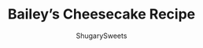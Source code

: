 ---
layout: ../../layouts/MarkdownPostLayout.astro
title: Bailey&#8217;s Cheesecake Recipe
author: ShugarySweets
pubDate: 2020-04-08
description: "The great taste of Cheesecake and Bailey&#x27;s Irish Cream all in one dessert! This Baileys Cheesecake recipe has an oreo cookie crust, creamy cheesecake with Irish Cream, chocolate ganache, and an espresso whipped cream!"
image_url: https://www.shugarysweets.com/wp-content/uploads/2022/02/baileys-cheesecake-facebook.jpg
tags: ["Desserts","American"]
calories: 943
protein: 11
carbohydrates: 80
fats: 65
fiber: 3
ingredients: ["15 Oreo Cookies","4 Tablespoons unsalted butter, melted","1 1/4 cup heavy whipping cream","1/4 cup Bailey's liquor","1 Tablespoon strong brewed coffee","11 ounce white chocolate chips (or chopped white chocolate bar)","2 packages (8 ounce each) cream cheese, room temperature","3/4 cup granulated sugar","1 Tablespoon cornstarch","1 cup sour cream, room temperature","2 teaspoons vanilla extract","3 large eggs, room temperature","1/2 cup heavy whipping cream","6 ounce dark chocolate chips (or chopped)","1/2 cup heavy whipping cream","2 Tablespoons powdered sugar","1 teaspoon espresso powder","1/4 cup dark chocolate espresso beans"]
serves: 8
time: "5 hours 30 minutes"
prepTime: "30 minutes"
instructions: ["Pulse cookies in a food processor until fine crumbs. Mix in melted butter.","Press crust into the bottom of a 9-inch springform pan. Freeze until filling is ready.","Preheat oven to 350 degrees F. Place a large broiler pan on the bottom shelf and fill with at least one inch of water.","In a double boiler, heat cream, Bailey's liquor, and coffee until hot (but not boiling). Add white chocolate chips or bits to the cream. Remove from heat and stir until smooth. Set aside to cool.","In a mixing bowl, combine cream cheese, sugar, cornstarch, sour cream, and vanilla extract.","Beat for 2 minutes, scraping down the sides of the bowl as needed. Slowly add the cooled chocolate mixture, and mix just until blended.","Add in eggs one at a time, beating just until a mousse-like texture.","Pour filling into prepared crust.","Place cheesecake on a baking sheet on the shelf JUST ABOVE the broiler pan (in the lower 1/3 of the oven). Do not put the pan directly into the water bath.","Bake for one hour (do NOT open the oven door. After one hour, turn off oven and do not disturb the cheesecake for 30 minutes.","After thirty minutes, remove cheesecake and allow to cool to room temperature.","Slide a knife around the edge of the cheesecake, cover with plastic wrap and refrigerate for 4 hours, or overnight is best.","To prepare the ganache, heat heavy cream in a double boiler until hot (but not boiling).","Remove from heat and add 6 oz of dark chocolate chips (or bits). Stir until smooth and allow to cool to room temperature.","Pour thickened ganache over the top of the chilled cheesecake.","In a clean mixing bowl, beat heavy cream, powdered sugar, and espresso powder until stiff peaks form, about 4-5 minutes.","Pipe whipped cream onto ganache and top with chocolate espresso beans.","Slice and serve!"]
nutrition: ["943 calories","80 grams carbohydrates","195 milligrams cholesterol","65 grams fat","3 grams fiber","11 grams protein","37 grams saturated fat","227 milligrams sodium","68 grams sugar","1 grams trans fat","19 grams unsaturated fat"]
---